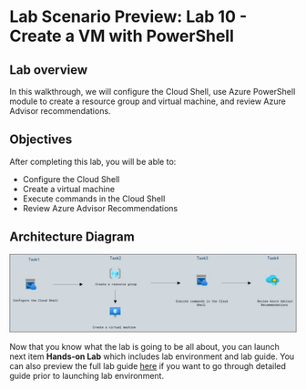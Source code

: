 # Lab Scenario Preview: Lab 10 - Create a VM with PowerShell

## Lab overview

In this walkthrough, we will configure the Cloud Shell, use Azure PowerShell module to create a resource group and virtual machine, and review Azure Advisor recommendations.

## Objectives

After completing this lab, you will be able to:

- Configure the Cloud Shell
- Create a virtual machine
- Execute commands in the Cloud Shell
- Review Azure Advisor Recommendations

## Architecture Diagram

![](../images/az900lab10.JPG)

Now that you know what the lab is going to be all about, you can launch next item **Hands-on Lab** which includes lab environment and lab guide. You can also preview the full lab guide [here](https://experience.cloudlabs.ai/#/labguidepreview/3642cff0-345a-4080-94ac-6fd0d2fcae61) if you want to go through detailed guide prior to launching lab environment.
